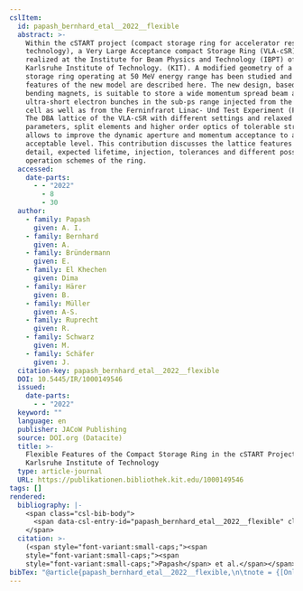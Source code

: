 ```yaml
---
cslItem:
  id: papash_bernhard_etal__2022__flexible
  abstract: >-
    Within the cSTART project (compact storage ring for accelerator research and
    technology), a Very Large Acceptance compact Storage Ring (VLA-cSR) will be
    realized at the Institute for Beam Physics and Technology (IBPT) of the
    Karlsruhe Institute of Technology. (KIT). A modified geometry of a compact
    storage ring operating at 50 MeV energy range has been studied and main
    features of the new model are described here. The new design, based on 45°
    bending magnets, is suitable to store a wide momentum spread beam as well as
    ultra-short electron bunches in the sub-ps range injected from the plasma
    cell as well as from the Ferninfrarot Linac- Und Test Experiment (FLUTE).
    The DBA lattice of the VLA-cSR with different settings and relaxed
    parameters, split elements and higher order optics of tolerable strength
    allows to improve the dynamic aperture and momentum acceptance to an
    acceptable level. This contribution discusses the lattice features in
    detail, expected lifetime, injection, tolerances and different possible
    operation schemes of the ring.
  accessed:
    date-parts:
      - - "2022"
        - 8
        - 30
  author:
    - family: Papash
      given: A. I.
    - family: Bernhard
      given: A.
    - family: Bründermann
      given: E.
    - family: El Khechen
      given: Dima
    - family: Härer
      given: B.
    - family: Müller
      given: A-S.
    - family: Ruprecht
      given: R.
    - family: Schwarz
      given: M.
    - family: Schäfer
      given: J.
  citation-key: papash_bernhard_etal__2022__flexible
  DOI: 10.5445/IR/1000149546
  issued:
    date-parts:
      - - "2022"
  keyword: ""
  language: en
  publisher: JACoW Publishing
  source: DOI.org (Datacite)
  title: >-
    Flexible Features of the Compact Storage Ring in the cSTART Project at
    Karlsruhe Institute of Technology
  type: article-journal
  URL: https://publikationen.bibliothek.kit.edu/1000149546
tags: []
rendered:
  bibliography: |-
    <span class="csl-bib-body">
      <span data-csl-entry-id="papash_bernhard_etal__2022__flexible" class="csl-entry"><span class='author-bib'>Papash, Bernhard, A., Bründermann, E., El Khechen, D., Härer, B., Müller, A.-S., Ruprecht, R., Schwarz, M., &#38; Schäfer, J.</span>. <span class='date-bib'>(2022)</span>. <span class='title'><b><i>Flexible Features of the Compact Storage Ring in the cSTART Project at Karlsruhe Institute of Technology</i></b></span>. <span class='URL'><a href='https://doi.org/10.5445/IR/1000149546'>LINK</a></span></span>
    </span>
  citation: >-
    (<span style="font-variant:small-caps;"><span
    style="font-variant:small-caps;"><span
    style="font-variant:small-caps;">Papash</span> et al.</span></span>, 2022)
bibTex: "@article{papash_bernhard_etal__2022__flexible,\n\tnote = {[Online; accessed 2022-08-30]},\n\tauthor = {Papash, A. I. and Bernhard, A. and Br{\\\" u}ndermann, E. and El Khechen, Dima and H{\\\" a}rer, B. and M{\\\" u}ller, A-S. and Ruprecht, R. and Schwarz, M. and Sch{\\\" a}fer, J.},\n\tyear = {2022},\n\tpublisher = {JACoW Publishing},\n\ttitle = {Flexible {Features} of the {Compact} {Storage} {Ring} in the {cSTART} {Project} at {Karlsruhe} {Institute} of {Technology}},\n}\n\n"
---
```

